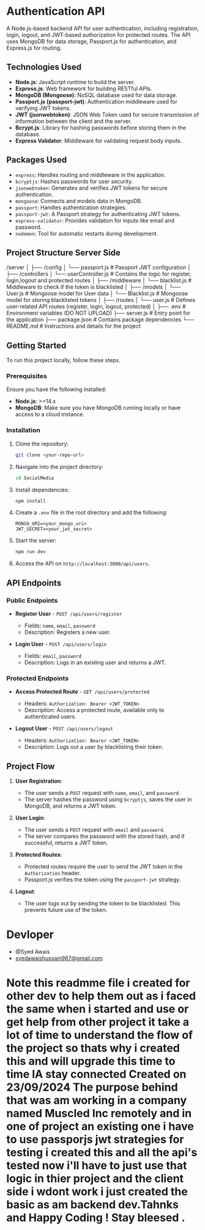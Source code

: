 # Authentication API

A Node.js-based backend API for user authentication, including registration, login, logout, and JWT-based authorization for protected routes. The API uses MongoDB for data storage, Passport.js for authentication, and Express.js for routing.

## Technologies Used

- **Node.js**: JavaScript runtime to build the server.
- **Express.js**: Web framework for building RESTful APIs.
- **MongoDB (Mongoose)**: NoSQL database used for data storage.
- **Passport.js (passport-jwt)**: Authentication middleware used for verifying JWT tokens.
- **JWT (jsonwebtoken)**: JSON Web Token used for secure transmission of information between the client and the server.
- **Bcrypt.js**: Library for hashing passwords before storing them in the database.
- **Express Validator**: Middleware for validating request body inputs.

## Packages Used

- `express`: Handles routing and middleware in the application.
- `bcryptjs`: Hashes passwords for user security.
- `jsonwebtoken`: Generates and verifies JWT tokens for secure authentication.
- `mongoose`: Connects and models data in MongoDB.
- `passport`: Handles authentication strategies.
- `passport-jwt`: A Passport strategy for authenticating JWT tokens.
- `express-validator`: Provides validation for inputs like email and password.
- `nodemon`: Tool for automatic restarts during development.

## Project Structure Server Side

/server
│
├── /config
│ └── passport.js # Passport JWT configuration
│
├── /controllers
│ └── userController.js # Contains the logic for register, login,logout and protected routes
│
├── /middleware
│ └── blacklist.js # Middleware to check if the token is blacklisted
│
├── /models
│ └── User.js # Mongoose model for User data
│ └── Blacklist.js # Mongoose model for storing blacklisted tokens
│
├── /routes
│ └── user.js # Defines user-related API routes (register, login, logout, protected)
│
├── .env # Environment variables (DO NOT UPLOAD)
├── server.js # Entry point for the application
├── package.json # Contains package dependencies
└── README.md # Instructions and details for the project

## Getting Started

To run this project locally, follow these steps.

### Prerequisites

Ensure you have the following installed:

- **Node.js**: >=14.x
- **MongoDB**: Make sure you have MongoDB running locally or have access to a cloud instance.

### Installation

1. Clone the repository:
   ```bash
   git clone <your-repo-url>
   ```
2. Navigate into the project directory:
   ```bash
   cd SocialMedia
   ```
3. Install dependencies:

   ```bash
   npm install
   ```

4. Create a `.env` file in the root directory and add the following:

   ```
   MONGO_URI=<your_mongo_uri>
   JWT_SECRET=<your_jwt_secret>
   ```

5. Start the server:

   ```bash
   npm run dev
   ```

6. Access the API on `http://localhost:5000/api/users`.

## API Endpoints

### Public Endpoints

- **Register User** - `POST /api/users/register`

  - Fields: `name`, `email`, `password`
  - Description: Registers a new user.

- **Login User** - `POST /api/users/login`
  - Fields: `email`, `password`
  - Description: Logs in an existing user and returns a JWT.

### Protected Endpoints

- **Access Protected Route** - `GET /api/users/protected`

  - Headers: `Authorization: Bearer <JWT_TOKEN>`
  - Description: Access a protected route, available only to authenticated users.

- **Logout User** - `POST /api/users/logout`
  - Headers: `Authorization: Bearer <JWT_TOKEN>`
  - Description: Logs out a user by blacklisting their token.

## Project Flow

1. **User Registration**:

   - The user sends a `POST` request with `name`, `email`, and `password`.
   - The server hashes the password using `bcryptjs`, saves the user in MongoDB, and returns a JWT token.

2. **User Login**:

   - The user sends a `POST` request with `email` and `password`.
   - The server compares the password with the stored hash, and if successful, returns a JWT token.

3. **Protected Routes**:
   - Protected routes require the user to send the JWT token in the `Authorization` header.
   - Passport.js verifies the token using the `passport-jwt` strategy.
4. **Logout**:
   - The user logs out by sending the token to be blacklisted. This prevents future use of the token.

# Devloper

- @Syed Awais
- syedawaishussain987@gmail.com

# Note this readmme file i created for other dev to help them out as i faced the same when i started and use or get help from other project it take a lot of time to understand the flow of the project so thats why i created this and will upgrade this time to time IA stay connected Created on 23/09/2024 The purpose behind that was am working in a company named Muscled Inc remotely and in one of project an existing one i have to use passporjs jwt strategies for testing i created this and all the api's tested now i'll have to just use that logic in thier project and the client side i wdont work i just created the basic as am backend dev.Tahnks and Happy Coding ! Stay bleesed .
